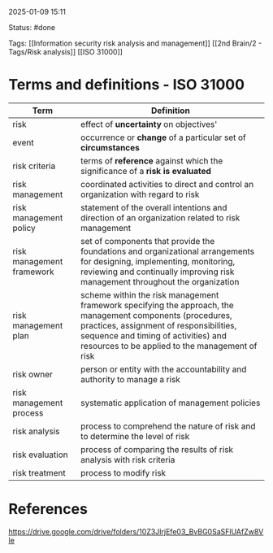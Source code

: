 2025-01-09 15:11

Status: #done 

Tags: [[Information security risk analysis and management]] [[2nd Brain/2 - Tags/Risk analysis]] [[ISO 31000]]

# Terms and definitions - ISO 31000

| Term                      | Definition                                                                                                                                                                                                                                         |
| ------------------------- | -------------------------------------------------------------------------------------------------------------------------------------------------------------------------------------------------------------------------------------------------- |
| risk                      | effect of **uncertainty** on objectives'                                                                                                                                                                                                           |
| event                     | occurrence or **change** of a particular set of **circumstances**                                                                                                                                                                                  |
| risk criteria             | terms of **reference** against which the significance of a **risk is evaluated**                                                                                                                                                                   |
| risk management           | coordinated activities to direct and control an organization with regard to risk                                                                                                                                                                   |
| risk management policy    | statement of the overall intentions and direction of an organization related to risk management                                                                                                                                                    |
| risk management framework | set of components that provide the foundations and organizational arrangements for designing, implementing, monitoring, reviewing and continually improving risk management throughout the organization                                            |
| risk management plan      | scheme within the risk management framework specifying the approach, the<br>management components (procedures, practices, assignment of responsibilities, sequence and timing of activities) and resources to be applied to the management of risk |
| risk owner                | person or entity with the accountability and authority to manage a risk                                                                                                                                                                            |
| risk management process   | systematic application of management policies                                                                                                                                                                                                      |
| risk analysis             | process to comprehend the nature of risk and to determine the level of risk                                                                                                                                                                        |
| risk evaluation           | process of comparing the results of risk analysis with risk criteria                                                                                                                                                                               |
| risk treatment            | process to modify risk                                                                                                                                                                                                                             |

# References

https://drive.google.com/drive/folders/10Z3JIrjEfe03_BvBG0SaSFlUAfZw8Vle